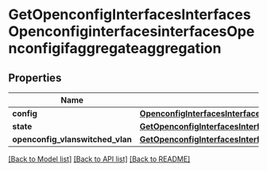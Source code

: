 # GetOpenconfigInterfacesInterfacesOpenconfiginterfacesinterfacesOpenconfigifaggregateaggregation

## Properties
Name | Type | Description | Notes
------------ | ------------- | ------------- | -------------
**config** | [**OpenconfigInterfacesInterfacesOpenconfiginterfacesinterfacesOpenconfigifaggregateaggregationConfig**](OpenconfigInterfacesInterfacesOpenconfiginterfacesinterfacesOpenconfigifaggregateaggregationConfig.md) |  | [optional] 
**state** | [**GetOpenconfigInterfacesInterfacesOpenconfiginterfacesinterfacesOpenconfigifaggregateaggregationState**](GetOpenconfigInterfacesInterfacesOpenconfiginterfacesinterfacesOpenconfigifaggregateaggregationState.md) |  | [optional] 
**openconfig_vlanswitched_vlan** | [**GetOpenconfigInterfacesInterfacesOpenconfiginterfacesinterfacesOpenconfigifethernetethernetOpenconfigvlanswitchedvlan**](GetOpenconfigInterfacesInterfacesOpenconfiginterfacesinterfacesOpenconfigifethernetethernetOpenconfigvlanswitchedvlan.md) |  | [optional] 

[[Back to Model list]](../README.md#documentation-for-models) [[Back to API list]](../README.md#documentation-for-api-endpoints) [[Back to README]](../README.md)


